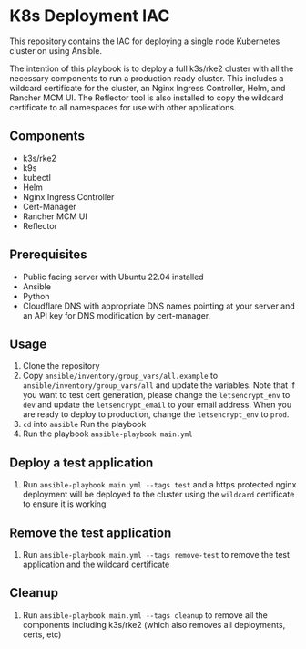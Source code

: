 # K8s Deployment IAC

This repository contains the IAC for deploying a single node Kubernetes cluster on using Ansible.

The intention of this playbook is to deploy a full k3s/rke2 cluster with all the necessary components to run a production ready cluster. This includes a wildcard certificate for the cluster, an Nginx Ingress Controller, Helm, and Rancher MCM UI. The Reflector tool is also installed to copy the wildcard certificate to all namespaces for use with other applications.

## Components

- k3s/rke2
- k9s
- kubectl
- Helm
- Nginx Ingress Controller
- Cert-Manager
- Rancher MCM UI
- Reflector

## Prerequisites

- Public facing server with Ubuntu 22.04 installed
- Ansible
- Python
- Cloudflare DNS with appropriate DNS names pointing at your server and an API key for DNS modification by cert-manager.

## Usage

1. Clone the repository
2. Copy `ansible/inventory/group_vars/all.example` to `ansible/inventory/group_vars/all` and update the variables. Note that if you want to test cert generation, please change the `letsencrypt_env` to `dev` and update the `letsencrypt_email` to your email address. When you are ready to deploy to production, change the `letsencrypt_env` to `prod`.
3. `cd` into `ansible` Run the playbook
4. Run the playbook `ansible-playbook main.yml`

## Deploy a test application

1. Run `ansible-playbook main.yml --tags test` and a https protected nginx deployment will be deployed to the cluster using the `wildcard` certificate to ensure it is working

## Remove the test application

1. Run `ansible-playbook main.yml --tags remove-test` to remove the test application and the wildcard certificate

## Cleanup

1. Run `ansible-playbook main.yml --tags cleanup` to remove all the components including k3s/rke2 (which also removes all deployments, certs, etc)